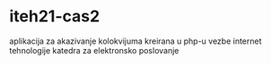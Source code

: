 # iteh21-cas2

aplikacija za akazivanje kolokvijuma kreirana u php-u
vezbe internet tehnologije
katedra za elektronsko poslovanje
